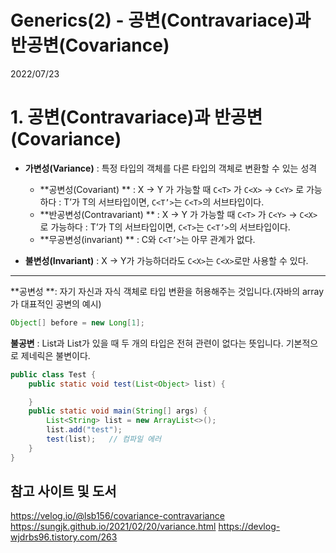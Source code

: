 # Generics(2) - 공변(Contravariace)과 반공변(Covariance)
2022/07/23

# 1. 공변(Contravariace)과 반공변(Covariance)

- **가변성(Variance)** : 특정 타입의 객체를 다른 타입의 객체로 변환할 수 있는 성격
    - **공변성(Covariant) **
      : X -> Y 가 가능할 때 `C<T>` 가 `C<X>` -> `C<Y>` 로 가능하다
      : T’가 T의 서브타입이면, `C<T’>`는 `C<T>`의 서브타입이다.
    - **반공변성(Contravariant) **
      : X -> Y 가 가능할 때 `C<T>` 가 `C<Y>` -> `C<X>` 로 가능하다
      : T’가 T의 서브타입이면, `C<T>`는 `C<T’>`의 서브타입이다.
    - **무공변성(invariant)	**
      : C와 `C<T’>`는 아무 관계가 없다.

- **불변성(Invariant)** :  X -> Y가 가능하더라도 `C<X>`는 `C<X>`로만 사용할 수 있다.

---  
**공변성 **: 자기 자신과 자식 객체로 타입 변환을 허용해주는 것입니다.(자바의 array 가 대표적인 공변의 예시)

```java
Object[] before = new Long[1];
```

**불공변** : List<String>과 List<Object>가 있을 때 두 개의 타입은 전혀 관련이 없다는 뜻입니다.
기본적으로 제네릭은 불변이다.
```java
public class Test {
    public static void test(List<Object> list) {

    }
    public static void main(String[] args) {
        List<String> list = new ArrayList<>();
        list.add("test");
        test(list);   // 컴파일 에러
    } 
}
```



## 참고 사이트 및 도서
https://velog.io/@lsb156/covariance-contravariance
https://sungjk.github.io/2021/02/20/variance.html
https://devlog-wjdrbs96.tistory.com/263



